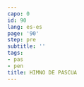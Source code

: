 ```yaml
---
capo: 0
id: 90
lang: es-es
page: '90'
step: pre
subtitle: ''
tags:
- pas
- pen
title: HIMNO DE PASCUA
---
```

